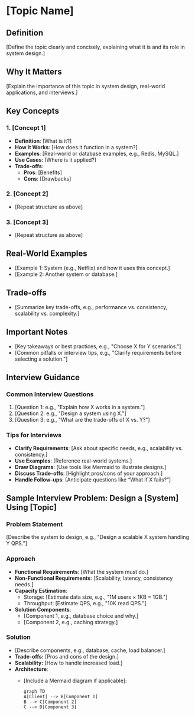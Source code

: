 # [Topic Name]

## Definition

[Define the topic clearly and concisely, explaining what it is and its role in system design.]

## Why It Matters

[Explain the importance of this topic in system design, real-world applications, and interviews.]

## Key Concepts

### 1. [Concept 1]

- **Definition**: [What is it?]
- **How It Works**: [How does it function in a system?]
- **Examples**: [Real-world or database examples, e.g., Redis, MySQL.]
- **Use Cases**: [Where is it applied?]
- **Trade-offs**:
    - **Pros**: [Benefits]
    - **Cons**: [Drawbacks]

### 2. [Concept 2]

- [Repeat structure as above]

### 3. [Concept 3]

- [Repeat structure as above]

## Real-World Examples

- [Example 1: System (e.g., Netflix) and how it uses this concept.]
- [Example 2: Another system or database.]

## Trade-offs

- [Summarize key trade-offs, e.g., performance vs. consistency, scalability vs. complexity.]

## Important Notes

- [Key takeaways or best practices, e.g., "Choose X for Y scenarios."]
- [Common pitfalls or interview tips, e.g., "Clarify requirements before selecting a solution."]

## Interview Guidance

### Common Interview Questions

1. [Question 1: e.g., "Explain how X works in a system."]
2. [Question 2: e.g., "Design a system using X."]
3. [Question 3: e.g., "What are the trade-offs of X vs. Y?"]

### Tips for Interviews

- **Clarify Requirements**: [Ask about specific needs, e.g., scalability vs. consistency.]
- **Use Examples**: [Reference real-world systems.]
- **Draw Diagrams**: [Use tools like Mermaid to illustrate designs.]
- **Discuss Trade-offs**: [Highlight pros/cons of your approach.]
- **Handle Follow-ups**: [Anticipate questions like “What if X fails?”]

## Sample Interview Problem: Design a [System] Using [Topic]

### Problem Statement

[Describe the system to design, e.g., "Design a scalable X system handling Y QPS."]

### Approach

- **Functional Requirements**: [What the system must do.]
- **Non-Functional Requirements**: [Scalability, latency, consistency needs.]
- **Capacity Estimation**:
    - Storage: [Estimate data size, e.g., "1M users × 1KB = 1GB."]
    - Throughput: [Estimate QPS, e.g., "10K read QPS."]
- **Solution Components**:
    - [Component 1, e.g., database choice and why.]
    - [Component 2, e.g., caching strategy.]

### Solution
- [Describe components, e.g., database, cache, load balancer.]
- **Trade-offs:** [Pros and cons of the design.]
- **Scalability:** [How to handle increased load.]
- **Architecture**:
    - [Include a Mermaid diagram if applicable]:

      ```mermaid
      graph TD
      A[Client] --> B[Component 1]
      B --> C[Component 2]
      C --> D[Component 3]